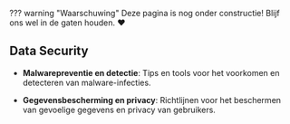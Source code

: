 ??? warning "Waarschuwing"
    Deze pagina is nog onder constructie! Blijf ons wel in de gaten houden. :heart:

## Data Security

- **Malwarepreventie en detectie**: Tips en tools voor het voorkomen en detecteren van malware-infecties.
  
- **Gegevensbescherming en privacy**: Richtlijnen voor het beschermen van gevoelige gegevens en privacy van gebruikers.